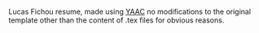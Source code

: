 Lucas Fichou resume, made using [YAAC](https://github.com/darwiin/yaac-another-awesome-cv) no modifications to the original template other than the content of .tex files for obvious reasons.